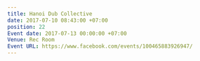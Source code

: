 ```yaml
---
title: Hanoi Dub Collective
date: 2017-07-10 08:43:00 +07:00
position: 22
Event date: 2017-07-13 00:00:00 +07:00
Venue: Rec Room
Event URL: https://www.facebook.com/events/100465883926947/
---
```


